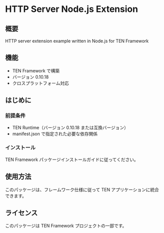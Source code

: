# HTTP Server Node.js Extension

## 概要

HTTP server extension example written in Node.js for TEN Framework

## 機能

- TEN Framework で構築
- バージョン 0.10.18
- クロスプラットフォーム対応

## はじめに

### 前提条件

- TEN Runtime（バージョン 0.10.18 または互換バージョン）
- manifest.json で指定された必要な依存関係

### インストール

TEN Framework パッケージインストールガイドに従ってください。

## 使用方法

このパッケージは、フレームワーク仕様に従って TEN アプリケーションに統合できます。

## ライセンス

このパッケージは TEN Framework プロジェクトの一部です。

